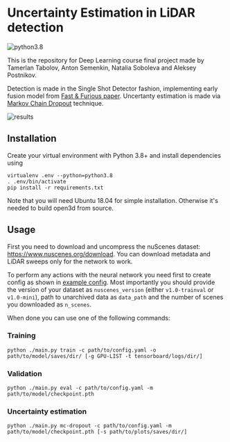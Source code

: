 # Uncertainty Estimation in LiDAR detection
![python3.8](https://img.shields.io/badge/python-v3.8-blue)

This is the repository for Deep Learning course final project made by Tamerlan Tabolov, Anton Semenkin, Natalia Soboleva and Aleksey Postnikov.

Detection is made in the Single Shot Detector fashion, implementing early fusion model from [Fast & Furious paper](http://openaccess.thecvf.com/content_cvpr_2018/papers/Luo_Fast_and_Furious_CVPR_2018_paper.pdf).
Uncertanty estimation is made via [Markov Chain Dropout](https://arxiv.org/abs/1506.02142) technique.

![results](https://i.ibb.co/SQktmFq/with-gt.png)

## Installation
Create your virtual environment with Python 3.8+ and install dependencies using
```
virtualenv .env --python=python3.8
. .env/bin/activate
pip install -r requirements.txt
```
Note that you will need Ubuntu 18.04 for simple installation. Otherwise it's needed to build open3d from source.

## Usage
First you need to download and uncompress the nuScenes dataset: https://www.nuscenes.org/download.
You can download metadata and LiDAR sweeps only for the network to work.

To perform any actions with the neural network you need first to create config as shown in [example config](./example-config.yaml).
Most importantly you should provide the version of your dataset as `nuscenes_version` (either `v1.0-trainval` or `v1.0-mini`), path to unarchived data as `data_path` and the number of scenes you downloaded as `n_scenes`.

When done you can use one of the following commands:
### Training
```
python ./main.py train -c path/to/config.yaml -o path/to/model/saves/dir/ [-g GPU-LIST -t tensorboard/logs/dir/]
```
### Validation
```
python ./main.py eval -c path/to/config.yaml -m path/to/model/checkpoint.pth
```

### Uncertainty estimation
```
python ./main.py mc-dropout -c path/to/config.yaml -m path/to/model/checkpoint.pth [-s path/to/plots/saves/dir/]
```


